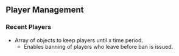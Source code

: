 ## Player Management
### Recent Players
* Array of objects to keep players until x time period.
    * Enables banning of players who leave before ban is issued.